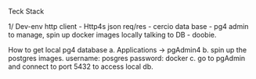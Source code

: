 Teck Stack

1/ Dev-env
http client - Http4s
json req/res - cercio
data base - pg4 admin to manage, spin up docker images locally
talking to DB - doobie. 

How to get local pg4 database
a. Applications -> pgAdmin4
b. spin up the postgres images. username: posgres password: docker
c. go to pgAdmin and connect to port 5432 to access local db.

